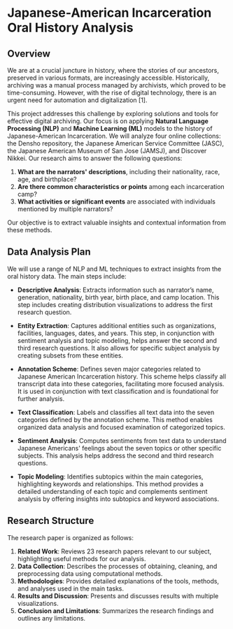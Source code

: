 # Japanese-American Incarceration Oral History Analysis

## Overview

We are at a crucial juncture in history, where the stories of our ancestors, preserved in various formats, are increasingly accessible. Historically, archiving was a manual process managed by archivists, which proved to be time-consuming. However, with the rise of digital technology, there is an urgent need for automation and digitalization [1].

This project addresses this challenge by exploring solutions and tools for effective digital archiving. Our focus is on applying **Natural Language Processing (NLP)** and **Machine Learning (ML)** models to the history of Japanese-American Incarceration. We will analyze four online collections: the Densho repository, the Japanese American Service Committee (JASC), the Japanese American Museum of San Jose (JAMSJ), and Discover Nikkei. Our research aims to answer the following questions:

1. **What are the narrators' descriptions**, including their nationality, race, age, and birthplace?
2. **Are there common characteristics or points** among each incarceration camp?
3. **What activities or significant events** are associated with individuals mentioned by multiple narrators?

Our objective is to extract valuable insights and contextual information from these methods.

## Data Analysis Plan

We will use a range of NLP and ML techniques to extract insights from the oral history data. The main steps include:

- **Descriptive Analysis**: Extracts information such as narrator’s name, generation, nationality, birth year, birth place, and camp location. This step includes creating distribution visualizations to address the first research question.

- **Entity Extraction**: Captures additional entities such as organizations, facilities, languages, dates, and years. This step, in conjunction with sentiment analysis and topic modeling, helps answer the second and third research questions. It also allows for specific subject analysis by creating subsets from these entities.

- **Annotation Scheme**: Defines seven major categories related to Japanese American Incarceration history. This scheme helps classify all transcript data into these categories, facilitating more focused analysis. It is used in conjunction with text classification and is foundational for further analysis.

- **Text Classification**: Labels and classifies all text data into the seven categories defined by the annotation scheme. This method enables organized data analysis and focused examination of categorized topics.

- **Sentiment Analysis**: Computes sentiments from text data to understand Japanese Americans' feelings about the seven topics or other specific subjects. This analysis helps address the second and third research questions.

- **Topic Modeling**: Identifies subtopics within the main categories, highlighting keywords and relationships. This method provides a detailed understanding of each topic and complements sentiment analysis by offering insights into subtopics and keyword associations.

## Research Structure

The research paper is organized as follows:

1. **Related Work**: Reviews 23 research papers relevant to our subject, highlighting useful methods for our analysis.
2. **Data Collection**: Describes the processes of obtaining, cleaning, and preprocessing data using computational methods.
3. **Methodologies**: Provides detailed explanations of the tools, methods, and analyses used in the main tasks.
4. **Results and Discussion**: Presents and discusses results with multiple visualizations.
5. **Conclusion and Limitations**: Summarizes the research findings and outlines any limitations.

